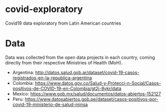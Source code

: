 # covid-exploratory
Covid19 data exploratory from Latin American countries


# Data
Data was collected from the open data projects in each country, coming directly from their respective Ministries of Health (MoH).
- Argentina: http://datos.salud.gob.ar/dataset/covid-19-casos-registrados-en-la-republica-argentina
- Colombia: https://www.datos.gov.co/Salud-y-Protecci-n-Social/Casos-positivos-de-COVID-19-en-Colombia/gt2j-8ykr/data
- Mexico: https://www.gob.mx/salud/documentos/datos-abiertos-152127
- Peru: https://www.datosabiertos.gob.pe/dataset/casos-positivos-por-covid-19-ministerio-de-salud-minsa

# 

